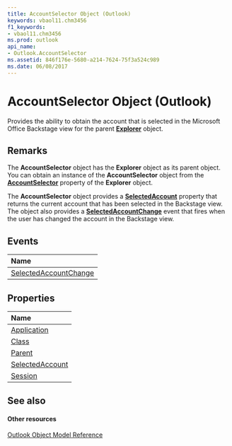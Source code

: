 ```yaml
---
title: AccountSelector Object (Outlook)
keywords: vbaol11.chm3456
f1_keywords:
- vbaol11.chm3456
ms.prod: outlook
api_name:
- Outlook.AccountSelector
ms.assetid: 846f176e-5680-a214-7624-75f3a524c989
ms.date: 06/08/2017
---
```



# AccountSelector Object (Outlook)

Provides the ability to obtain the account that is selected in the Microsoft Office Backstage view for the parent **[Explorer](explorer-object-outlook.md)** object.


## Remarks

The **AccountSelector** object has the **Explorer** object as its parent object. You can obtain an instance of the **AccountSelector** object from the **[AccountSelector](explorer-accountselector-property-outlook.md)** property of the **Explorer** object.

The **AccountSelector** object provides a **[SelectedAccount](accountselector-selectedaccount-property-outlook.md)** property that returns the current account that has been selected in the Backstage view. The object also provides a **[SelectedAccountChange](accountselector-selectedaccountchange-event-outlook.md)** event that fires when the user has changed the account in the Backstage view.


## Events



|**Name**|
|:-----|
|[SelectedAccountChange](accountselector-selectedaccountchange-event-outlook.md)|

## Properties



|**Name**|
|:-----|
|[Application](accountselector-application-property-outlook.md)|
|[Class](accountselector-class-property-outlook.md)|
|[Parent](accountselector-parent-property-outlook.md)|
|[SelectedAccount](accountselector-selectedaccount-property-outlook.md)|
|[Session](accountselector-session-property-outlook.md)|

## See also


#### Other resources


[Outlook Object Model Reference](http://msdn.microsoft.com/library/73221b13-d8d8-99b8-3394-b95dbbfd5ddc%28Office.15%29.aspx)
